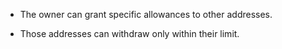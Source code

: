 - The owner can grant specific allowances to other addresses.

- Those addresses can withdraw only within their limit.
